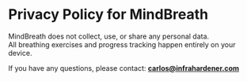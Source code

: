 # Privacy Policy for MindBreath

MindBreath does not collect, use, or share any personal data.  
All breathing exercises and progress tracking happen entirely on your device.  

If you have any questions, please contact: **carlos@infrahardener.com**
